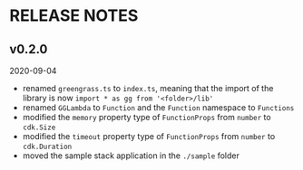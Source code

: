# RELEASE NOTES

## v0.2.0 
2020-09-04

* renamed `greengrass.ts` to `index.ts`, meaning that the import of the library is now `import * as gg from '<folder>/lib'`
* renamed `GGLambda` to `Function` and the `Function` namespace to `Functions`
* modified the `memory` property type of `FunctionProps` from `number` to `cdk.Size`
* modified the `timeout` property type of `FunctionProps` from `number` to `cdk.Duration`
* moved the sample stack application in the `./sample` folder